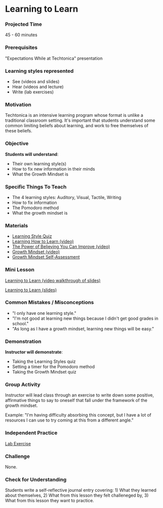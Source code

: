 # Learning to Learn

### Projected Time
45 - 60 minutes

### Prerequisites
"Expectations While at Techtonica" presentation

### Learning styles represented

- See (videos and slides)
- Hear (videos and lecture)
- Write (lab exercises)

### Motivation
Techtonica is an intensive learning program whose format is unlike a traditional classroom setting. It's important that students understand some common limiting beliefs about learning, and work to free themselves of these beliefs.

### Objective
**Students will understand**:
- Their own learning style(s)
- How to fix new information in their minds
- What the Growth Mindset is

### Specific Things To Teach
- The 4 learning styles: Auditory, Visual, Tactile, Writing
- How to fix information
- The Pomodoro method
- What the growth mindset is

### Materials

- [Learning Style Quiz](http://www.educationplanner.org/students/self-assessments/learning-styles-quiz.shtml)
- [Learning How to Learn (video)](https://www.youtube.com/watch?v=O96fE1E-rf8)
- [The Power of Believing You Can Improve (video)](https://www.youtube.com/watch?v=_X0mgOOSpLU)
- [Growth Mindset (video)](https://www.youtube.com/watch?v=EyIF5VUOJc0)
- [Growth Mindset Self-Assessment](http://mindsetonline.com/testyourmindset/step1.php)

### Mini Lesson

[Learning to Learn (video walkthrough of slides)](https://drive.google.com/open?id=1R7cp0huJu5kiIIfDsraFbtmGbINHb2Xe)

[Learning to Learn (slides)](https://docs.google.com/presentation/d/1pMkBP32lra-O_BS6kOqj81IzLspN1UtKT64jqOXS9Kc/edit?usp=sharing)


### Common Mistakes / Misconceptions

- "I only have one learning style."
- "I'm not good at learning new things because I didn't get good grades in school."
- "As long as I have a growth mindset, learning new things will be easy."


### Demonstration
**Instructor will demonstrate**:
- Taking the Learning Styles quiz
- Setting a timer for the Pomodoro method
- Taking the Growth Mindset quiz

### Group Activity

Instructor will lead class through an exercise to write down some positive, affirmative things to say to oneself that fall under the framework of the growth mindset. 

Example: "I'm having difficulty absorbing this concept, but I have a lot of resources I can use to try coming at this from a different angle."


### Independent Practice

[Lab Exercise](https://drive.google.com/open?id=1dvyzUgmq3PaPJGOreRr9mSB1eNzPBVTMRjmAIVqhCP4)


### Challenge

None.

### Check for Understanding

Students write a self-reflective journal entry covering: 1) What they learned about themselves, 2) What from this lesson they felt challeneged by, 3) What from this lesson they want to practice.
